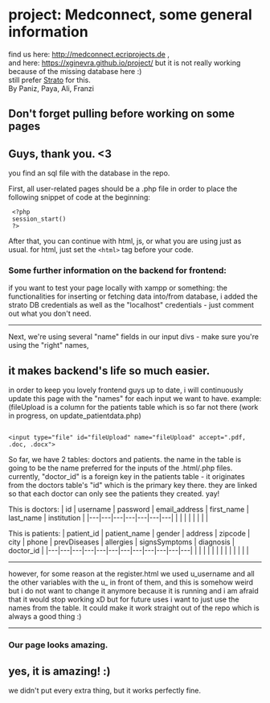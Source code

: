 # project: Medconnect, some general information 
find us here: http://medconnect.ecriprojects.de , <br>
and here: https://xginevra.github.io/project/ but it is not really working because of the missing database here :) <br>
still prefer [Strato](http://medconnect.ecriprojects.de) for this. <br>
By Paniz, Paya, Ali, Franzi

## Don't forget pulling before working on some pages


Guys, thank you. <3
---------


you find an sql file with the database in the repo.

First, all user-related pages should be a .php file in order to place the following snippet of code at the beginning:
 ```
  <?php 
  session_start() 
  ?>
```

After that, you can continue with html, js, or what you are using just as usual.
for html, just set the `<html>` tag before your code.

### Some further information on the backend for frontend:
if you want to test your page locally with xampp or something:
the functionalities for inserting or fetching data into/from database, i added the strato DB credentials as well as the "localhost" credentials - just comment out what you don't need.

-------

Next, we're using several "name" fields in our input divs - make sure you're using the "right" names, 
## it makes backend's life so much easier.

in order to keep you lovely frontend guys up to date, i will continuously update this page with the "names" for each input we want to have.
example: (fileUpload is a column for the patients table which is so far not there (work in progress, on update_patientdata.php)
```

<input type="file" id="fileUpload" name="fileUpload" accept=".pdf, .doc, .docx">

```
So far, we have 2 tables: doctors and patients. the name in the table is going to be the name preferred for the inputs of the .html/.php files. <br>
currently, "doctor_id" is a foreign key in the patients table - it originates from the doctors table's "id" which is the primary key there. they are linked so that each doctor can only see the patients they created. yay!

This is doctors:
|  id |  username | password  | email_address  | first_name  | last_name  | institution  |
|---|---|---|---|---|---|---|
|   |   |   |   |   |   |   |

This is patients:
|  patient_id | patient_name  | gender  | address  | zipcode  | city  | phone  | prevDiseases  | allergies  |  signsSymptoms |  diagnosis |  doctor_id |
|---|---|---|---|---|---|---|---|---|---|---|---|
|   |   |   |   |   |   |   |   |   |   |   |   |

-------

however, for some reason at the register.html we used u_username and all the other variables with the u_ in front of them, and this is somehow weird but i do not want to change it anymore because it is running and i am afraid that it would stop working xD but for future uses i want to just use the names from the table. It could make it work straight out of the repo which is always a good thing :)

----------

### Our page looks amazing.


yes, it is amazing! :)
----------------------

we didn't put every extra thing, but it works perfectly fine.
